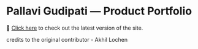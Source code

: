 # Pallavi Gudipati — Product Portfolio
🔗 [Click here](https://gudipatipallavi.github.io/product_portfolio/website/) to check out the latest version of the site.



credits to the original contributor - Akhil Lochen
